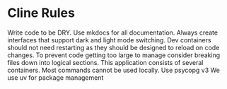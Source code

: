 # Cline Rules

Write code to be DRY.
Use mkdocs for all documentation.
Always create interfaces that support dark and light mode switching.
Dev containers should not need restarting as they should be designed to reload on code changes.
To prevent code getting too large to manage consider breaking files down into logical sections.
This application consists of several containers. Most commands cannot be used locally.
Use psycopg v3
We use uv for package management
